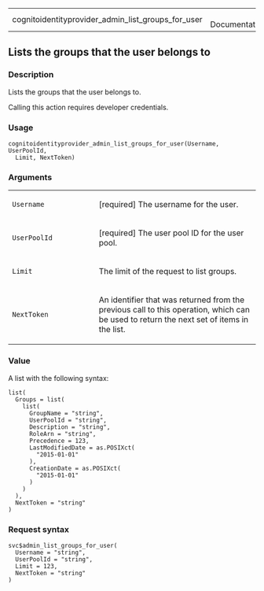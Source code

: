 <table style="width: 100%;">
<tbody>
<tr class="odd">
<td>cognitoidentityprovider_admin_list_groups_for_user</td>
<td style="text-align: right;">R Documentation</td>
</tr>
</tbody>
</table>

## Lists the groups that the user belongs to

### Description

Lists the groups that the user belongs to.

Calling this action requires developer credentials.

### Usage

    cognitoidentityprovider_admin_list_groups_for_user(Username, UserPoolId,
      Limit, NextToken)

### Arguments

<table>
<colgroup>
<col style="width: 35%" />
<col style="width: 65%" />
</colgroup>
<tbody>
<tr class="odd">
<td><code
id="cognitoidentityprovider_admin_list_groups_for_user_:_Username">Username</code></td>
<td><p>[required] The username for the user.</p></td>
</tr>
<tr class="even">
<td><code
id="cognitoidentityprovider_admin_list_groups_for_user_:_UserPoolId">UserPoolId</code></td>
<td><p>[required] The user pool ID for the user pool.</p></td>
</tr>
<tr class="odd">
<td><code
id="cognitoidentityprovider_admin_list_groups_for_user_:_Limit">Limit</code></td>
<td><p>The limit of the request to list groups.</p></td>
</tr>
<tr class="even">
<td><code
id="cognitoidentityprovider_admin_list_groups_for_user_:_NextToken">NextToken</code></td>
<td><p>An identifier that was returned from the previous call to this
operation, which can be used to return the next set of items in the
list.</p></td>
</tr>
</tbody>
</table>

### Value

A list with the following syntax:

    list(
      Groups = list(
        list(
          GroupName = "string",
          UserPoolId = "string",
          Description = "string",
          RoleArn = "string",
          Precedence = 123,
          LastModifiedDate = as.POSIXct(
            "2015-01-01"
          ),
          CreationDate = as.POSIXct(
            "2015-01-01"
          )
        )
      ),
      NextToken = "string"
    )

### Request syntax

    svc$admin_list_groups_for_user(
      Username = "string",
      UserPoolId = "string",
      Limit = 123,
      NextToken = "string"
    )
